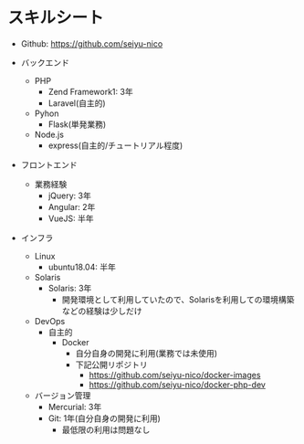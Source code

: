 # スキルシート
- Github: https://github.com/seiyu-nico

- バックエンド
  - PHP
    - Zend Framework1: 3年
    - Laravel(自主的)
  - Pyhon
    - Flask(単発業務)
  - Node.js
    - express(自主的/チュートリアル程度)
- フロントエンド
  - 業務経験
    - jQuery: 3年
    - Angular: 2年
    - VueJS: 半年
- インフラ
  - Linux
    - ubuntu18.04: 半年
  - Solaris
    - Solaris: 3年
      - 開発環境として利用していたので、Solarisを利用しての環境構築などの経験は少しだけ
  - DevOps
    - 自主的
      - Docker
        - 自分自身の開発に利用(業務では未使用)
        - 下記公開リポジトリ
          - https://github.com/seiyu-nico/docker-images
          - https://github.com/seiyu-nico/docker-php-dev
  - バージョン管理
    - Mercurial: 3年
    - Git: 1年(自分自身の開発に利用)
      - 最低限の利用は問題なし

